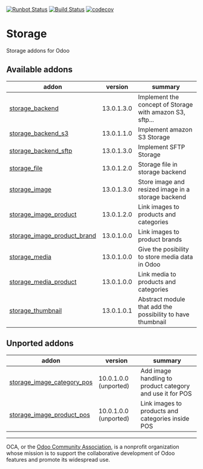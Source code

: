 [![Runbot Status](https://runbot.odoo-community.org/runbot/badge/flat/275/13.0.svg)](https://runbot.odoo-community.org/runbot/repo/github-com-oca-storage-275)
[![Build Status](https://travis-ci.com/OCA/storage.svg?branch=13.0)](https://travis-ci.com/OCA/storage)
[![codecov](https://codecov.io/gh/OCA/storage/branch/13.0/graph/badge.svg)](https://codecov.io/gh/OCA/storage)

# Storage

Storage addons for Odoo

[//]: # (addons)

Available addons
----------------
addon | version | summary
--- | --- | ---
[storage_backend](storage_backend/) | 13.0.1.3.0 | Implement the concept of Storage with amazon S3, sftp...
[storage_backend_s3](storage_backend_s3/) | 13.0.1.1.0 | Implement amazon S3 Storage
[storage_backend_sftp](storage_backend_sftp/) | 13.0.1.3.0 | Implement SFTP Storage
[storage_file](storage_file/) | 13.0.1.2.0 | Storage file in storage backend
[storage_image](storage_image/) | 13.0.1.3.0 | Store image and resized image in a storage backend
[storage_image_product](storage_image_product/) | 13.0.1.2.0 | Link images to products and categories
[storage_image_product_brand](storage_image_product_brand/) | 13.0.1.0.0 | Link images to product brands
[storage_media](storage_media/) | 13.0.1.0.0 | Give the posibility to store media data in Odoo
[storage_media_product](storage_media_product/) | 13.0.1.0.0 | Link media to products and categories
[storage_thumbnail](storage_thumbnail/) | 13.0.1.0.1 | Abstract module that add the possibility to have thumbnail


Unported addons
---------------
addon | version | summary
--- | --- | ---
[storage_image_category_pos](storage_image_category_pos/) | 10.0.1.0.0 (unported) | Add image handling to product category and use it for POS
[storage_image_product_pos](storage_image_product_pos/) | 10.0.1.0.0 (unported) | Link images to products and categories inside POS

[//]: # (end addons)

----

OCA, or the [Odoo Community Association](http://odoo-community.org/), is a nonprofit organization whose
mission is to support the collaborative development of Odoo features and
promote its widespread use.

